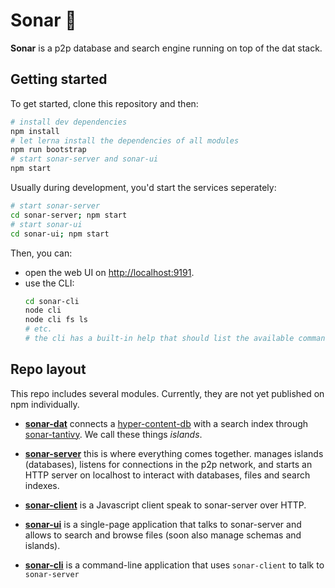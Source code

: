 # Sonar 📡

**Sonar** is a p2p database and search engine running on top of the dat stack.

## Getting started

To get started, clone this repository and then:

```sh
# install dev dependencies
npm install
# let lerna install the dependencies of all modules
npm run bootstrap
# start sonar-server and sonar-ui
npm start
```

Usually during development, you'd start the services seperately:

```sh
# start sonar-server
cd sonar-server; npm start
# start sonar-ui
cd sonar-ui; npm start
```

Then, you can:
* open the web UI on [http://localhost:9191](http://localhost:9191).
* use the CLI:
  ```sh
  cd sonar-cli
  node cli
  node cli fs ls
  # etc.
  # the cli has a built-in help that should list the available commands
  ```

## Repo layout

This repo includes several modules. Currently, they are not yet published on npm individually.

* **[sonar-dat](sonar-dat/README.md)** connects a [hyper-content-db](https://github.com/arso-project/hyper-content-db) with a search index through [sonar-tantivy](https://github.com/arso-project/sonar-tantivy). We call these things *islands*.

* **[sonar-server](sonar-server/README.md)** this is where everything comes together. manages islands (databases), listens for connections in the p2p network, and starts an HTTP server on localhost to interact with databases, files and search indexes.

* **[sonar-client](sonar-client/README.md)** is a Javascript client speak to sonar-server over HTTP.

* **[sonar-ui](sonar-ui/README.md)** is a single-page application that talks to sonar-server and allows to search and browse files (soon also manage schemas and islands).

* **[sonar-cli](sonar-cli/README.md)** is a command-line application that uses `sonar-client` to talk to `sonar-server` 
